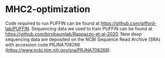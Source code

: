 # MHC2-optimization
Code required to run PUFFIN can be found at https://github.com/gifford-lab/PUFFIN.
Sequencing data we used to train PUFFIN can be found at https://github.com/birnbaumlab/Rappazzo-et-al-2020.
New deep sequencing data are deposited on the NCBI Sequence Read Archive (SRA) with accession code PRJNA708266 (https://www.ncbi.nlm.nih.gov/sra/PRJNA708266).
